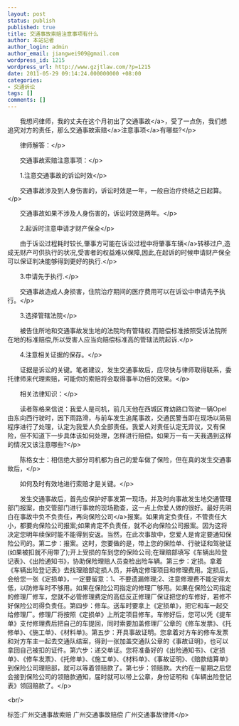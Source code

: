 ```yaml
---
layout: post
status: publish
published: true
title: 交通事故索赔注意事项有什么
author: 本站记者
author_login: admin
author_email: jiangwei909@gmail.com
wordpress_id: 1215
wordpress_url: http://www.gzjtlaw.com/?p=1215
date: 2011-05-29 09:14:24.000000000 +08:00
categories:
- 交通诉讼
tags: []
comments: []
---
```

<p><p>　　我想问律师，我的丈夫在这个月初出了<a>交通事故<&#47;a>，受了一点伤，我们想追究对方的责任，那么交通事故<a>索赔<&#47;a><a>注意事项<&#47;a>有哪些?<&#47;p><p>　　律师解答：<&#47;p><p>　　交通事故索赔注意事项：<&#47;p><p>　　1.注意交通事故的诉讼时效<&#47;p><p>　　交通事故涉及到人身伤害的，诉讼时效是一年，一般自治疗终结之日起算。<&#47;p><p>　　交通事故如果不涉及人身伤害的，诉讼时效是两年。<&#47;p><p>　　2.起诉时注意申请才财产保全<&#47;p><p>　　由于诉讼过程耗时较长,肇事方可能在诉讼过程中将肇事<a>车辆<&#47;a>转移过户,造成无财产可供执行的状况,受害者的权益难以保障,因此,在起诉的时候申请财产保全可以保证判决能够得到更好的执行.<&#47;p><p>　　3.申请先于执行.<&#47;p><p>　　交通事故造成人身损害，住院治疗期间的医疗费用可以在诉讼中申请先予执行。<&#47;p><p>　　3.选择管辖法院<&#47;p><p>　　被告住所地和交通事故发生地的法院均有管辖权.而赔偿标准按照受诉法院所在地的标准赔偿,所以受害人应当向赔偿标准高的管辖法院起诉.<&#47;p><p>　　4.注意相关证据的保存。<&#47;p><p>　　证据是诉讼的关键。笔者建议，发生交通事故后，应尽快与律师取得联系，委托律师来代理索赔，可能你的索赔将会取得事半功倍的效果。<&#47;p><p>　　相关法律知识：<&#47;p><p>　　读者陈格来信说：我爱人是司机，前几天他在西城区育幼路口驾驶一辆Opel由东向西行驶时，因下雨路滑，与前车发生追尾事故，交通民警当即在现场以简易程序进行了处理，认定为我爱人负全部责任。我爱人对责任认定无异议，又有保险，但不知道下一步具体该如何处理，怎样进行赔偿。如果万一有一天我遇到这样的情况又该注意哪些?<&#47;p><p>　　陈格女士：相信绝大部分司机都为自己的爱车做了保险，但在真的发生交通事故后，<&#47;p><p>　　如何及时有效地进行索赔才是关键。<&#47;p><p>　　发生交通事故后，首先应保护好事发第一现场，并及时向事故发生地交通管理部门报案，由交管部门进行事故的现场勘查，这一点上你爱人做的很好。最好先明白在事故中负不负责任，再向<a>保险公司<&#47;a>报案。如果肯定负责任，不管责任大小，都要向保险公司报案;如果肯定不负责任，就不必向保险公司报案。因为这将决定您明年续保时能不能得到安返。当然，在此次事故中，您爱人是肯定要通知保险公司的。第二步：报案。这时，您要做的是，带上您的保险单、行驶证和驾驶证(如果被扣就不用带了);开上受损的车到您的保险公司;在理赔部填写《车辆出险登记表》、《出险通知书》，协助保险理赔人员查检出险车辆。第三步：定损。拿着《车辆出险登记表》去找理赔部定损人员，并确定修理项目和修理费用。定损后，会给您一张《定损单》，一定要留意：1、不要遗漏修理;2、注意修理费不能定得太低，以防修车时不够用。如果在保险公司指定的修理厂够用。如果在保险公司指定的修理厂修车，您就不必管修理费定的高低反正修理厂保证把您的车修好，若修不好保险公司得负责任。第四步：修车。送车时要拿上《定损单》，把它和车一起交给修理厂。修理厂将按照《定损单》上所定项目修车。车修好后，您可以凭《提车单》支付修理费后把自己的车提回，同时索要加盖修理厂公章的《修车发票》、《托修单》、《施工单》、《材料单》。第五步：开具事故证明。您拿着对方车的修车发票和对方车主一起去交通队结案，得到一张加盖交通队公章的《事故证明》，也可以拿回自己被扣的证件。第六步：递交单证。您将准备好的《出险通知书》、《定损单》、《修车发票》、《托修单》、《施工单》、《材料单》、《事故证明》、《赔款结算单》到保险公司理赔部，就可以等着领赔款了。第七步：领赔款。大约在一星期之后您会接到保险公司的领赔款通知，届时就可以带上公章，身份证明和《车辆出险登记表》领回赔款了。<&#47;p><br&#47;><p>标签:广州交通事故索赔 广州交通事故赔偿 广州交通事故律师<&#47;p>
